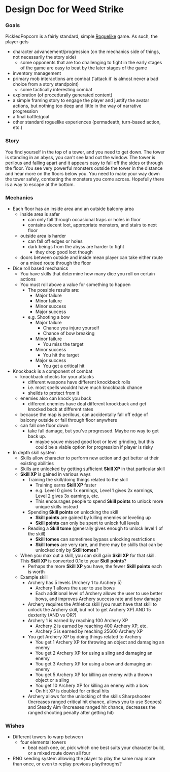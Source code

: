 # Design Doc for Weed Strike

### Goals

PickledPopcorn is a fairly standard, simple [Roguelike](https://en.wikipedia.org/wiki/Roguelike) game. As such, the player gets
* character advancement/progression (on the mechanics side of things, not necessarily the story side)
  * some opponents that are too challenging to fight in the early stages of the game are easy to beat by the later stages of the game
* inventory management
* primary mob interactions are combat ('attack it' is almost never a bad choice from a story standpoint)
  * some tactically interesting combat
* exploration (of procedurally generated content)
* a simple framing story to engage the player and justify the avatar actions, but nothing too deep and little in the way of narrative progression
* a final battle/goal
* other standard roguelike experiences (permadeath, turn-based action, etc.)

### Story

You find yourself in the top of a tower, and you need to get down. The tower is standing in an abyss, you can't see land out the window.
The tower is perilous and falling apart and it appears easy to fall off the sides or through the floor.
You see very powerful monsters outside the tower in the distance and hear more on the floors below you.
You need to make your way down the tower safely, combating the monsters you come across. Hopefully there is a way to escape at the bottom.




### Mechanics
* Each floor has an inside area and an outside balcony area
  * inside area is safer
    * can only fall through occasional traps or holes in floor
    * contains decent loot, appropriate monsters, and stairs to next floor
  * outside area is harder
    * can fall off edges or holes
    * dark beings from the abyss are harder to fight
      * they drop good loot though
  * doors between outside and inside mean player can take either route or a mixed route through the floor
* Dice roll based mechanics
  * You have skills that determine how many dice you roll on certain actions
  * You must roll above a value for something to happen
    * The possible results are:
      * Major failure
      * Minor failure
      * Minor success
      * Major success
    * e.g. Shooting a bow
      * Major failure
        * Chance you injure yourself
        * Chance of bow breaking
      * Minor failure
        * You miss the target
      * Minor success
        * You hit the target
      * Major success
        * You get a critical hit
* Knockback is a component of combat
  * knockback checks for your attacks
    * different weapons have different knockback rolls
    * i.e. most spells wouldnt have much knockback chance
    * sheilds to protect from it
  * enemies also can knock you back
    * different enemies have deal different knockback and get knocked back at different rates
  * because the map is perilous, can accidentally fall off edge of balcony outside or fall through floor anywhere
  * can fall one floor down
    * take fall damage, but you've progressed. Maybe no way to get back up.
      * maybe youve missed good loot or level grinding, but this could be a viable option for progression if player is risky
* In depth skill system
  * Skills allow character to perform new action and get better at their existing abilities
  * Skills are unlocked by getting sufficient **Skill XP** in that particular skill
  * **Skill XP** is gained in various ways
    * Training the skill/doing things related to the skill
      * Training earns **Skill XP** faster
      * e.g. Level 0 gives 1x earnings, Level 1 gives 2x earnings, Level 2 gives 3x earnings, etc.
      * This encourages people to spend **Skill points** to unlock more unique skills instead
    * Spending **Skill points** on unlocking the skill
      * **Skill points** are gained by killing enemies or leveling up
      * **Skill points** can only be spent to unlock full levels
    * Reading a **Skill tome** (generally gives enough to unlock level 1 of the skill)
      * **Skill tomes** can sometimes bypass unlocking restrictions
      * **Skill tomes** are very rare, and there may be skills that can be unlocked only by **Skill tomes**?
  * When you max out a skill, you can skill gain **Skill XP** for that skill. This **Skill XP** is converted 0.1x to your **Skill points**?
    * Perhaps the more **Skill XP** you have, the fewer **Skill points** each is worth
  * Example skill
    * Archery has 5 levels (Archery 1 to Archery 5)
      * Archery 1 allows the user to use bows
      * Each additional level of Archery allows the user to use better bows, and improves Archery success rate and bow damage
    * Archery requires the Athletics skill (you must have that skill to unlock the Archery skill, but not to get Archery XP) AND 15 dexterity (AND vs OR?)
    * Archery 1 is earned by reaching 100 Archery XP
      * Archery 2 is earned by reaching 400 Archery XP, etc.
      * Archery 5 is earned by reaching 25600 Archery XP
    * You get Archery XP by doing things related to Archery
      * You get 1 Archery XP for throwing an object and damaging an enemy
      * You get 2 Archery XP for using a sling and damaging an enemy
      * You get 3 Archery XP for using a bow and damaging an enemy
      * You get 5 Archery XP for killing an enemy with a thrown object or a sling
      * You get 10 Archery XP for killing an enemy with a bow
      * On hit XP is doubled for critical hits
    * Archery allows for the unlocking of the skills Sharpshooter (Increases ranged critical hit chance, allows you to use Scopes) and Steady Aim (Increases ranged hit chance, decreases the ranged shooting penalty after getting hit)

### Wishes
* Different towers to warp between
  * four elemental towers
    * beat each one, or, pick which one best suits your character build, or a mixed route down all four
* RNG seeding system allowing the player to play the same map more than once, or even to replay previous playthroughs?

